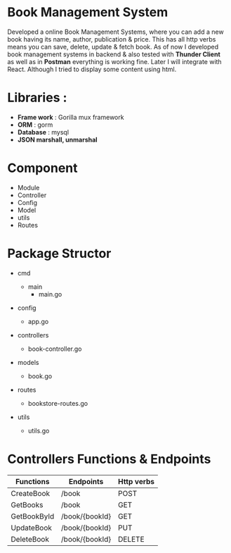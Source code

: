# Book Management System
Developed a online Book Management Systems, where you can add a new book having its name, author, publication & price. This has all http verbs means you can save, delete, update & fetch book.
As of now I developed book management systems in backend & also tested with **Thunder Client** as well as in **Postman** everything is working fine. Later I will integrate with React.
Although I tried to display some content using html.

# Libraries :
- **Frame work** : Gorilla mux framework
- **ORM** : gorm
- **Database** : mysql
- **JSON marshall, unmarshal**

# Component
- Module
- Controller
- Config
- Model
- utils
- Routes

# Package Structor
- cmd
    - main
         - main.go
     
- config
    - app.go
- controllers
    - book-controller.go
- models
    - book.go
- routes
    - bookstore-routes.go
- utils
    - utils.go

# Controllers Functions & Endpoints

|      Functions          |      Endpoints          |    Http verbs
|-------------------------|-------------------------|-------------------------
|  CreateBook             |   /book                 |    POST
|  GetBooks               |   /book                 |    GET
|  GetBookById            |   /book/{bookId}        |    GET
|  UpdateBook             |   /book/{bookId}        |    PUT
|  DeleteBook             |   /book/{bookId}        |    DELETE


